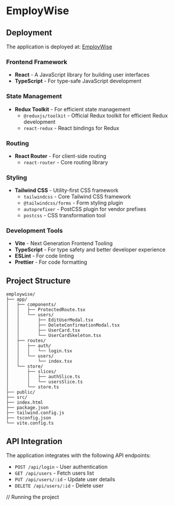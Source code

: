 # EmployWise

## Deployment

The application is deployed at:
[EmployWise](https://mydomain.vercel.app)

### Frontend Framework

- **React** - A JavaScript library for building user interfaces
- **TypeScript** - For type-safe JavaScript development

### State Management

- **Redux Toolkit** - For efficient state management
  - `@reduxjs/toolkit` - Official Redux toolkit for efficient Redux development
  - `react-redux` - React bindings for Redux

### Routing

- **React Router** - For client-side routing
  - `react-router` - Core routing library

### Styling

- **Tailwind CSS** - Utility-first CSS framework
  - `tailwindcss` - Core Tailwind CSS framework
  - `@tailwindcss/forms` - Form styling plugin
  - `autoprefixer` - PostCSS plugin for vendor prefixes
  - `postcss` - CSS transformation tool

### Development Tools

- **Vite** - Next Generation Frontend Tooling
- **TypeScript** - For type safety and better developer experience
- **ESLint** - For code linting
- **Prettier** - For code formatting

## Project Structure

```
employwise/
├── app/
│   ├── components/
│   │   ├── ProtectedRoute.tsx
│   │   └── users/
│   │       ├── EditUserModal.tsx
│   │       ├── DeleteConfirmationModal.tsx
│   │       ├── UserCard.tsx
│   │       └── UserCardSkeleton.tsx
│   ├── routes/
│   │   ├── auth/
│   │   │   └── login.tsx
│   │   └── users/
│   │       └── index.tsx
│   └── store/
│       ├── slices/
│       │   ├── authSlice.ts
│       │   └── usersSlice.ts
│       └── store.ts
├── public/
├── src/
├── index.html
├── package.json
├── tailwind.config.js
├── tsconfig.json
└── vite.config.ts
```

## API Integration

The application integrates with the following API endpoints:

- `POST /api/login` - User authentication
- `GET /api/users` - Fetch users list
- `PUT /api/users/:id` - Update user details
- `DELETE /api/users/:id` - Delete user

// Running the project

<!-- step 1 extract the zip file: then -->
<!-- to run the project type : npm run dev 

// type password as given in assessment file
<!-- email: eve.holt@reqres.in
password: cityslicka 

<!-- step 2 : if not running:
extract the zip file 
type: npm i on terminal
type: npm run dev -->

<!-- email: eve.holt@reqres.in
password: cityslicka ->
